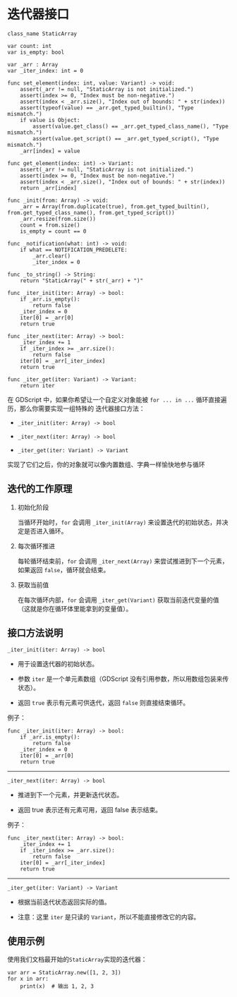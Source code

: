 # 迭代器接口

```gdscript
class_name StaticArray

var count: int
var is_empty: bool

var _arr : Array
var _iter_index: int = 0

func set_element(index: int, value: Variant) -> void:   
    assert(_arr != null, "StaticArray is not initialized.")
    assert(index >= 0, "Index must be non-negative.")
    assert(index < _arr.size(), "Index out of bounds: " + str(index))
    assert(typeof(value) == _arr.get_typed_builtin(), "Type mismatch.")
    if value is Object:
        assert(value.get_class() == _arr.get_typed_class_name(), "Type mismatch.")
        assert(value.get_script() == _arr.get_typed_script(), "Type mismatch.")
    _arr[index] = value

func get_element(index: int) -> Variant:
    assert(_arr != null, "StaticArray is not initialized.")
    assert(index >= 0, "Index must be non-negative.")        
    assert(index < _arr.size(), "Index out of bounds: " + str(index))    
    return _arr[index]

func _init(from: Array) -> void:
    _arr = Array(from.duplicate(true), from.get_typed_builtin(), from.get_typed_class_name(), from.get_typed_script())
    _arr.resize(from.size())
    count = from.size()
    is_empty = count == 0

func _notification(what: int) -> void:
    if what == NOTIFICATION_PREDELETE:
        _arr.clear()
        _iter_index = 0        

func _to_string() -> String:
    return "StaticArray(" + str(_arr) + ")"

func _iter_init(iter: Array) -> bool:
    if _arr.is_empty():
        return false
    _iter_index = 0
    iter[0] = _arr[0]       
    return true

func _iter_next(iter: Array) -> bool:
    _iter_index += 1
    if _iter_index >= _arr.size():
        return false
    iter[0] = _arr[_iter_index] 
    return true

func _iter_get(iter: Variant) -> Variant:
    return iter

```

在 GDScript 中，如果你希望让一个自定义对象能被 `for ... in ...` 循环直接遍历，那么你需要实现一组特殊的 迭代器接口方法：

- `_iter_init(iter: Array) -> bool`

- `_iter_next(iter: Array) -> bool`

- `_iter_get(iter: Variant) -> Variant`

实现了它们之后，你的对象就可以像内置数组、字典一样愉快地参与循环

## 迭代的工作原理

1. 初始化阶段

    当循环开始时，`for` 会调用 `_iter_init(Array)` 来设置迭代的初始状态，并决定是否进入循环。

2. 每次循环推进
   
    每轮循环结束前，`for` 会调用 `_iter_next(Array)` 来尝试推进到下一个元素，如果返回 `false`，循环就会结束。

3. 获取当前值
   
    在每次循环内部，`for` 会调用 `_iter_get(Variant)` 获取当前迭代变量的值（这就是你在循环体里能拿到的变量值）。

## 接口方法说明

`_iter_init(iter: Array) -> bool`

- 用于设置迭代器的初始状态。

- 参数 `iter` 是一个单元素数组（GDScript 没有引用参数，所以用数组包装来传状态）。

- 返回 `true` 表示有元素可供迭代，返回 `false` 则直接结束循环。

例子：
```gdscript
func _iter_init(iter: Array) -> bool:
    if _arr.is_empty():
        return false
    _iter_index = 0
    iter[0] = _arr[0]
    return true
```

---

`_iter_next(iter: Array) -> bool`

- 推进到下一个元素，并更新迭代状态。

- 返回 true 表示还有元素可用，返回 false 表示结束。

例子：
```gdscript
func _iter_next(iter: Array) -> bool:
    _iter_index += 1
    if _iter_index >= _arr.size():
        return false
    iter[0] = _arr[_iter_index]
    return true
```

---

`_iter_get(iter: Variant) -> Variant`

- 根据当前迭代状态返回实际的值。

- 注意：这里 `iter` 是只读的 `Variant`，所以不能直接修改它的内容。

## 使用示例

使用我们文档最开始的`StaticArray`实现的迭代器：

```gdscript
var arr = StaticArray.new([1, 2, 3])
for x in arr:
    print(x)  # 输出 1, 2, 3
```
